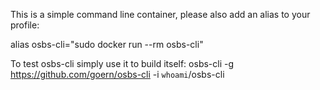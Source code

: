 This is a simple command line container, please also add an alias to your profile:

alias osbs-cli="sudo docker run --rm osbs-cli"

To test osbs-cli simply use it to build itself: osbs-cli -g https://github.com/goern/osbs-cli -i `whoami`/osbs-cli

